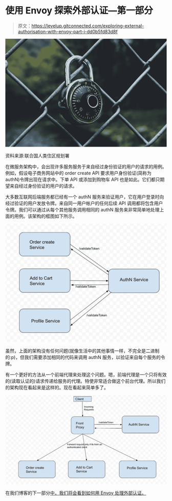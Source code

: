 # 使用 Envoy 探索外部认证—第一部分

> 原文：<https://levelup.gitconnected.com/exploring-external-authorisation-with-envoy-part-i-dd0b5fd83d8f>

![](img/bb3b84ae91f6370623f736b455bd2f54.png)

资料来源:联合国人类住区规划署

在微服务架构中，会出现许多服务服务于来自经过身份验证的用户的请求的用例。例如，假设电子商务网站中的 order create API 要求用户身份验证(简称为 authN)令牌出现在请求中。下单 API 或添加到购物车 API 也是如此。它们都只期望来自经过身份验证的用户的请求。

大多数互联网后端服务都已经有一个 authN 服务来验证用户，它在用户登录时向经过验证的用户发放令牌。来自同一用户帐户的任何后续 API 调用都将包含用户令牌。我们可以通过从每个其他服务调用相同的 authN 服务来非常简单地处理上面的用例。该架构的框图如下所示。

![](img/cea8f5557bd53ff1fa684359cd21c651.png)

虽然，上面的架构没有任何问题(就像生活中的其他事情一样，不完全是二进制的:p)，但我们需要添加相同的代码来调用 authN 服务，以验证来自每个服务的令牌。

有一个更好的方法从一个前端代理来处理这个问题。嗯，前端代理是一个只将有效的(读取认证的)请求传递给服务的代理。特使非常适合做这个前台代理。所以我们的架构现在看起来是这样的。现在看起来简单多了。

![](img/0049773a7f092c81949a65073a16d1e7.png)

在我们博客的下一部分[中，我们将会看到如何用 Envoy 处理外部认证。](/exploring-external-authorisation-with-envoy-part-ii-573c35f64c78)
